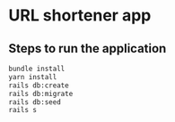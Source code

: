# URL shortener app

## Steps to run the application

```bash
bundle install
yarn install
rails db:create
rails db:migrate
rails db:seed
rails s
```